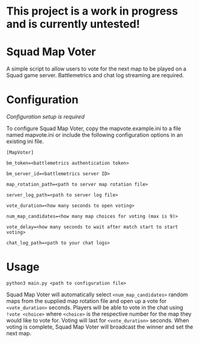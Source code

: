 
# This project is a work in progress and is currently untested!

# Squad Map Voter
A simple script to allow users to vote for the next map to be played on a Squad game server. Battlemetrics and chat log streaming are required.

# Configuration
*Configuration setup is required*

To configure Squad Map Voter, copy the mapvote.example.ini to a file named mapvote.ini or include the following configuration options in an existing ini file.

`[MapVoter]`

`bm_token=<battlemetrics authentication token>`

`bm_server_id=<battlemetrics server ID>`

`map_rotation_path=<path to server map rotation file>`

`server_log_path=<path to server log file>`

`vote_duration=<how many seconds to open voting>`

`num_map_candidates=<how many map choices for voting (max is 9)>`

`vote_delay=<how many seconds to wait after match start to start voting>`

`chat_log_path=<path to your chat logs>`


# Usage
`python3 main.py <path to configuration file>`

Squad Map Voter will automatically select `<num_map_candidates>` random maps from the supplied map rotation file and open up a vote for `<vote_duration>` seconds. Players will be able to vote in the chat using `!vote <choice>` where `<choice>` is the respective number for the map they would like to vote for. Voting will last for `<vote_duration>` seconds. When voting is complete, Squad Map Voter will broadcast the winner and set the next map.
